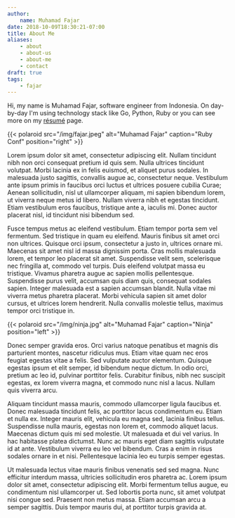 ```yaml
---
author:
    name: Muhamad Fajar
date: 2018-10-09T18:30:21-07:00
title: About Me
aliases:
    - about
    - about-us
    - about-me
    - contact
draft: true
tags:
    - fajar
---
```


Hi, my name is Muhamad Fajar, software engineer from Indonesia. On day-by-day I'm using technology stack like Go, Python, Ruby or you can see more on my [résumé](/resume) page.

{{< polaroid src="/img/fajar.jpeg" alt="Muhamad Fajar" caption="Ruby Conf" position="right" >}}

Lorem ipsum dolor sit amet, consectetur adipiscing elit. Nullam tincidunt nibh non orci consequat pretium id quis sem. Nulla ultrices tincidunt volutpat. Morbi lacinia ex in felis euismod, et aliquet purus sodales. In malesuada justo sagittis, convallis augue ac, consectetur neque. Vestibulum ante ipsum primis in faucibus orci luctus et ultrices posuere cubilia Curae; Aenean sollicitudin, nisl ut ullamcorper aliquam, mi sapien bibendum lorem, ut viverra neque metus id libero. Nullam viverra nibh et egestas tincidunt. Etiam vestibulum eros faucibus, tristique ante a, iaculis mi. Donec auctor placerat nisl, id tincidunt nisi bibendum sed.

Fusce tempus metus ac eleifend vestibulum. Etiam tempor porta sem vel fermentum. Sed tristique in quam eu eleifend. Mauris finibus sit amet orci non ultrices. Quisque orci ipsum, consectetur a justo in, ultrices ornare mi. Maecenas sit amet nisl id massa dignissim porta. Cras mollis malesuada lorem, et tempor leo placerat sit amet. Suspendisse velit sem, scelerisque nec fringilla at, commodo vel turpis. Duis eleifend volutpat massa eu tristique. Vivamus pharetra augue ac sapien mollis pellentesque. Suspendisse purus velit, accumsan quis diam quis, consequat sodales sapien. Integer malesuada est a sapien accumsan blandit. Nulla vitae mi viverra metus pharetra placerat. Morbi vehicula sapien sit amet dolor cursus, et ultrices lorem hendrerit. Nulla convallis molestie tellus, maximus tempor orci tristique in.

{{< polaroid src="/img/ninja.jpg" alt="Muhamad Fajar" caption="Ninja" position="left" >}}

Donec semper gravida eros. Orci varius natoque penatibus et magnis dis parturient montes, nascetur ridiculus mus. Etiam vitae quam nec eros feugiat egestas vitae a felis. Sed vulputate auctor elementum. Quisque egestas ipsum et elit semper, id bibendum neque dictum. In odio orci, pretium ac leo id, pulvinar porttitor felis. Curabitur finibus, nibh nec suscipit egestas, ex lorem viverra magna, et commodo nunc nisl a lacus. Nullam quis viverra arcu.

Aliquam tincidunt massa mauris, commodo ullamcorper ligula faucibus et. Donec malesuada tincidunt felis, ac porttitor lacus condimentum eu. Etiam et nulla ex. Integer mauris elit, vehicula eu magna sed, lacinia finibus tellus. Suspendisse nulla mauris, egestas non lorem et, commodo aliquet lacus. Maecenas dictum quis mi sed molestie. Ut malesuada et dui vel varius. In hac habitasse platea dictumst. Nunc ac mauris eget diam sagittis vulputate id at ante. Vestibulum viverra eu leo vel bibendum. Cras a enim in risus sodales ornare in et nisi. Pellentesque lacinia leo eu turpis semper egestas.

Ut malesuada lectus vitae mauris finibus venenatis sed sed magna. Nunc efficitur interdum massa, ultricies sollicitudin eros pharetra ac. Lorem ipsum dolor sit amet, consectetur adipiscing elit. Morbi fermentum tellus augue, eu condimentum nisl ullamcorper ut. Sed lobortis porta nunc, sit amet volutpat nisi congue sed. Praesent non metus massa. Etiam accumsan arcu a semper sagittis. Duis tempor mauris dui, at porttitor turpis gravida at.
